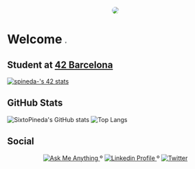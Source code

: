 <p  align="center"><img src = "https://github.com/SixtoPineda/SixtoPineda/blob/main/src/img/bg%20(1).gif?raw=true" style="border-radius:80%"></p>

# Welcome <img src="https://raw.githubusercontent.com/SixtoPineda/SixtoPineda/main/src/img/hello.gif" width="5px">


## Student at [42 Barcelona](https://www.42barcelona.com/es/)
[![spineda-'s 42 stats](https://badge42.vercel.app/api/v2/cl20d8uvd001109l9z9pr42vw/stats?cursusId=21&coalitionId=206)](https://github.com/JaeSeoKim/badge42)
## GitHub Stats
![SixtoPineda's GitHub stats](https://github-readme-stats.vercel.app/api?username=SixtoPineda&count_private=true&show_icons=true&hide=issues&theme=nightowl)
![Top Langs](https://github-readme-stats.vercel.app/api/top-langs/?username=SixtoPineda&layout=compact&theme=nightowl)
## Social
<p align="center">
	<a href="mailto:sixtopv@gmail.com">
		<img alt="Ask Me Anything" src="https://img.shields.io/badge/-Ask_me_anything-D16916?style=flat&logo=Gmail&logoColor=white&link=mailto:sixtopv@gmail.com" />
	</a>
	<span> º </span>
	<a href="https://www.linkedin.com/in/sixto-pineda-v/">
		<img alt="Linkedin Profile" src="https://img.shields.io/badge/-Linkedin_Profile-0072b1?style=flat&logo=Linkedin&logoColor=white&link=https://www.linkedin.com/in/sixto-pineda-v/" />
	</a>
	<span> º </span>
	<a href="https://twitter.com/syxtyn99">
		<img alt="Twitter" src="https://img.shields.io/twitter/follow/syxtyn99?label=follow&style=social&logo=Twitter&link=https://twitter.com/syxtyn99" />
	</a>
</p>

<!--
**SixtoPineda/SixtoPineda** is a ✨ _special_ ✨ repository because its `README.md` (this file) appears on your GitHub profile.

Here are some ideas to get you started:

- 🔭 I’m currently working on ...
- 🌱 I’m currently learning ...
- 👯 I’m looking to collaborate on ...
- 🤔 I’m looking for help with ...
- 💬 Ask me about ...
- 📫 How to reach me: ...
- 😄 Pronouns: ...
- ⚡ Fun fact: ...
-->

